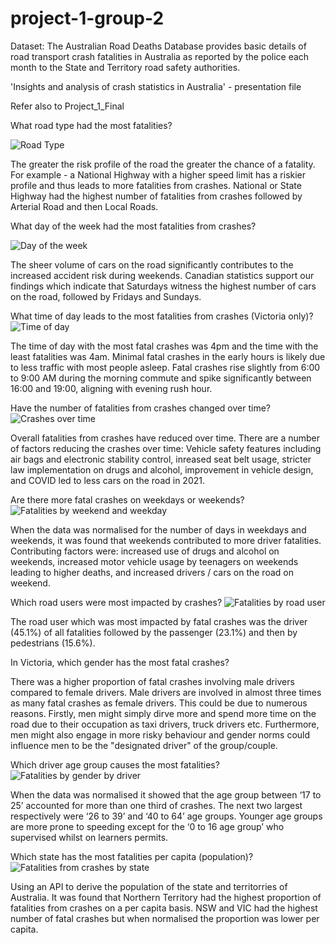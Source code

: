 # project-1-group-2

Dataset: The Australian Road Deaths Database provides basic details of road transport crash fatalities in Australia as reported by the police each month to the State and Territory road safety authorities.

'Insights and analysis of crash statistics in Australia' - presentation file 

Refer also to Project_1_Final

What road type had the most fatalities? 

![Road Type](https://github.com/Kapedes/project-1-group-2/assets/149857428/7f292b92-ce47-4a6d-8978-9c1b04db5c0c)

The greater the risk profile of the road the greater the chance of a fatality. 
For example - a National Highway with a higher speed limit has a riskier profile and thus leads to more fatalities from crashes. National or State Highway had the highest number of fatalities from crashes followed by Arterial Road and then Local Roads. 

What day of the week had the most fatalities from crashes?

![Day of the week](https://github.com/Kapedes/project-1-group-2/assets/149857428/c6042bd5-a017-4be5-a6f5-52c28f99338c)

The sheer volume of cars on the road significantly contributes to the increased accident risk during weekends. 
Canadian statistics support our findings which indicate that Saturdays witness the highest number of cars on the road, followed by Fridays and Sundays. 

What time of day leads to the most fatalities from crashes (Victoria only)?
![Time of day](https://github.com/Kapedes/project-1-group-2/assets/149857428/1e87fdf9-7d49-4fa4-a9ab-5f87c7fd74be)

The time of day with the most fatal crashes was 4pm and the time with the least fatalities was 4am.
Minimal fatal crashes in the early hours is likely due to less traffic with most people asleep. Fatal crashes rise slightly from 6:00 to 9:00 AM during the morning commute and spike significantly between 16:00 and 19:00, aligning with evening rush hour.

Have the number of fatalities from crashes changed over time?
![Crashes over time](https://github.com/Kapedes/project-1-group-2/assets/149857428/8d380a1e-c1c5-4d7f-ad3d-707b3a7e71f4)

Overall fatalities from crashes have reduced over time. There are a number of factors reducing the crashes over time:
Vehicle safety features including air bags and electronic stability control, inreased seat belt usage, stricter law implementation on drugs and alcohol, improvement in vehicle design, and COVID led to less cars on the road in  2021.

Are there more fatal crashes on weekdays or weekends?
![Fatalities by weekend and weekday](https://github.com/Kapedes/project-1-group-2/assets/149857428/45bdc28f-b780-4a75-badf-b79eb459c0ed)

When the data was normalised for the number of days in weekdays and weekends, it was found that weekends contributed to more driver fatalities. Contributing factors were: increased use of drugs and alcohol on weekends, increased motor vehicle usage by teenagers on weekends leading to higher deaths, and increased drivers / cars on the road on weekend. 

Which road users were most  impacted by crashes?
![Fatalities by road user](https://github.com/Kapedes/project-1-group-2/assets/149857428/1c4ec684-5b5f-42b7-bf60-990dda070c54)

The road user which was most impacted by fatal crashes was the driver (45.1%) of all fatalities followed by the passenger (23.1%) and then by  pedestrians (15.6%).

In Victoria, which gender has the most fatal crashes? 

There was a higher proportion of fatal crashes involving male drivers compared to female drivers. Male drivers are     involved in almost three times  as many fatal crashes as female drivers. This could be due to numerous reasons. Firstly, men might simply dirve more and spend more time on the road due to their occupation as taxi drivers, truck drivers etc. Furthermore, men might also engage in more risky behaviour and gender norms could influence men to be the "designated driver" of the group/couple. 

Which driver age group causes the most fatalities? 
![Fatalities by gender by driver](https://github.com/Kapedes/project-1-group-2/assets/149857428/949bfbf5-2918-4ebd-beda-d5c6aa21fc9d)

When the data was normalised it showed that the age group between ‘17 to 25’ accounted for more than one third of crashes. The next two largest respectively were ‘26 to 39’ and ‘40 to 64’ age groups. Younger age groups are more prone to speeding except for the ‘0 to 16 age group’ who supervised whilst on learners permits.

Which state has the most fatalities per capita (population)? 
![Fatalities from crashes by state](https://github.com/Kapedes/project-1-group-2/assets/149857428/2f11a4ae-2b66-44db-b4b9-658d52f76787)

Using an API to derive the population of the state and territorries of Australia. It was found that Northern Territory had the highest proportion of fatalities from crashes on a per capita basis. NSW and VIC had the highest number of fatal crashes but when normalised the proportion was lower per capita.








